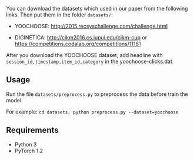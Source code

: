 

You can download the datasets which used in our paper from the following links. Then put them in the folder `datasets/`:

- YOOCHOOSE: <http://2015.recsyschallenge.com/challenge.html>

- DIGINETICA: <http://cikm2016.cs.iupui.edu/cikm-cup> or <https://competitions.codalab.org/competitions/11161>

After you download the YOOCHOOSE dataset, add headline with `session_id,timestamp,item_id,category` in the yoochoose-clicks.dat. 

## Usage

Run the file  `datasets/preprocess.py` to preprocess the data before train the model.

For example: `cd datasets; python preprocess.py --dataset=yoochoose`


## Requirements

- Python 3
- PyTorch 1.2
